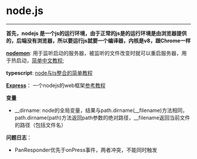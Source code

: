 # **node.js**

---


**首先，nodejs 是一个js的运行环境，由于正常的js是的运行环境是由浏览器提供的，后端没有浏览器，所以要运行js就要一个编译器，内核是v8，跟Chrome一样**

**[nodemon](https://nodemon.io/)**:
用于监听启动的服务器，被监听的文件改变时就可以重启服务器，用于热启动，[简单中文教程](http://bubkoo.com/2014/12/02/use-nodemon-with-node-applications/);

**typescript**:
[node与ts整合的简单教程](https://segmentfault.com/a/1190000007574276)

**[Express](http://expressjs.com/)**：
一个nodejs的web框架[参考教程](http://javascript.ruanyifeng.com/nodejs/express.html#toc12)

**变量**
- __dirname: node的全局变量，结果与path.dirname(__filename)方法相同，path.dirname(path)方法返回path参数的绝对路径，__filename返回当前文件的路径（包括文件名）

**问题日志**：
- PanResponder优先于onPress事件，两者冲突，不能同时触发